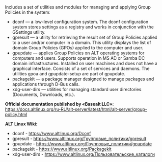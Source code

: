 Includes a set of utilities and modules for managing and applying Group Policies in the system:

* dconf — a low-level configuration system. The dconf configuration system stores settings as a registry and works in conjunction with the GSettings utility.
* gpresult — a utility for retrieving the result set of Group Policies applied to a user and/or computer in a domain.
This utility displays the list of domain Group Policies (GPOs) applied to the computer and user.
* gpupdate — applies Group Policies on ALT operating systems for computers and users.
Supports operation in MS AD or Samba DC domain infrastructures. Installed on user machines and does not have a graphical interface.
Consists of a set of services and daemons. The utilities gpoa and gpupdate-setup are part of gpupdate.
* packagekit — a package manager designed to manage packages and applications through D-Bus calls.
* xdg-user-dirs — utilities for managing standard user directories (Documents, Downloads, etc.).

**Official documentation published by «Basealt LLC»:**  
<https://docs.altlinux.org/ru-RU/alt-server/latest/html/alt-server/group-policy.html>

**ALT Linux Wiki:**

* dconf - <https://www.altlinux.org/Dconf>
* gpresult - <https://www.altlinux.org/Групповые_политики/gpresult>
* gpupdate - <https://www.altlinux.org/Групповые_политики/gpupdate>
* packagekit - <https://www.altlinux.org/Packagekit>
* xdg-user-dirs - <https://www.altlinux.org/Пользовательские_каталоги>
